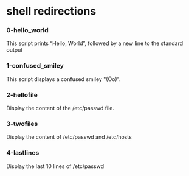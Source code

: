 # shell redirections
### 0-hello_world
This script prints “Hello, World”, followed by a new line to the standard output

### 1-confused_smiley
This script displays a confused smiley "(Ôo)'.

### 2-hellofile
Display the content of the /etc/passwd file.

### 3-twofiles
Display the content of /etc/passwd and /etc/hosts

### 4-lastlines
Display the last 10 lines of /etc/passwd


